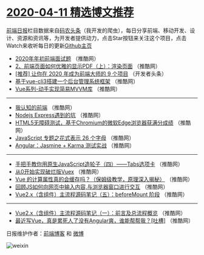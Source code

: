 # [2020-04-11 精选博文推荐](http://hao.caibaojian.com/date/2020/04/11)

[前端日报](http://caibaojian.com/c/news)栏目数据来自[码农头条](http://hao.caibaojian.com/)（我开发的爬虫），每日分享前端、移动开发、设计、资源和资讯等，为开发者提供动力，点击Star按钮来关注这个项目，点击Watch来收听每日的更新[Github主页](https://github.com/kujian/frontendDaily)
* [2020年年初前端面试题](http://hao.caibaojian.com/140983.html) （推酷网）
* [2、前端页面如何优雅的显示PDF（上）：渲染页面](http://hao.caibaojian.com/140984.html) （推酷网）
* [[推荐]  让你在 2020 年成为前端大师的 9 个项目](http://hao.caibaojian.com/140974.html) （开发者头条）
* [基于vue-cli3搭建一个后台管理系统框架](http://hao.caibaojian.com/140985.html) （推酷网）
* [Vue系列-动手实现简易MVVM库](http://hao.caibaojian.com/140987.html) （推酷网）

***
* [我认知的前端](http://hao.caibaojian.com/140988.html) （推酷网）
* [Nodejs Express遇到的坑](http://hao.caibaojian.com/140979.html) （推酷网）
* [HTML5无障碍测试，基于Chromium的微软Edge浏览器获满分成绩](http://hao.caibaojian.com/140982.html) （推酷网）
* [JavaScript 专题之花式表示 26 个字母](http://hao.caibaojian.com/140986.html) （推酷网）
* [Angular：Jasmine + Karma 测试实战](http://hao.caibaojian.com/140989.html) （推酷网）

***
* [手把手教你用原生JavaScript造轮子（四）——Tabs选项卡](http://hao.caibaojian.com/140990.html) （推酷网）
* [从0开始实现破烂版Vuex](http://hao.caibaojian.com/140980.html) （推酷网）
* [Vue 的计算属性真的会缓存吗？（保姆级教学，原理深入揭秘）](http://hao.caibaojian.com/140981.html) （推酷网）
* [回顾JS如何向网页中输入内容,与浏览器窗口进行交互](http://hao.caibaojian.com/140975.html) （推酷网）
* [Vue2.x（含组件）主流程源码笔记（五）：beforeMount 阶段](http://hao.caibaojian.com/140976.html) （推酷网）

***
* [Vue2.x（含组件）主流程源码笔记（一）：前言及总流程概览](http://hao.caibaojian.com/140977.html) （推酷网）
* [最近写Vue，真是累死人了没有Angular爽，谁能帮帮我？[吐槽]](http://hao.caibaojian.com/140978.html) （推酷网）

日报维护作者：[前端博客](http://caibaojian.com/) 和 [微博](http://caibaojian.com/go/weibo)

![weixin](https://user-images.githubusercontent.com/3055447/38468989-651132ac-3b80-11e8-8e6b-15122322a9d7.png)